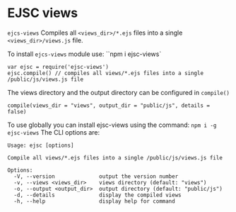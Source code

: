 
# EJSC views

`ejcs-views` Compiles all `<views_dir>/*.ejs` files into a single `<views_dir>/views.js` file.

To install `ejcs-views` module use: ``npm i ejsc-views`

```
var ejsc = require('ejsc-views')
ejsc.compile() // compiles all views/*.ejs files into a single /public/js/views.js file
``` 

The views directory and the output directory can be configured in `compile()`

```
compile(views_dir = "views", output_dir = "public/js", details = false)
```

To use globally you can install ejsc-views using the command: `npm i -g  ejsc-views`
The CLI options are:

```
Usage: ejsc [options]

Compile all views/*.ejs files into a single /public/js/views.js file

Options:
  -V, --version              output the version number
  -v, --views <views_dir>    views directory (default: "views")
  -o, --output <output_dir>  output directory (default: "public/js")
  -d, --details              display the compiled views
  -h, --help                 display help for command

```